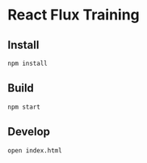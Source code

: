 # React Flux Training

## Install

```
npm install

```

## Build

```
npm start

```

## Develop

```
open index.html
```
